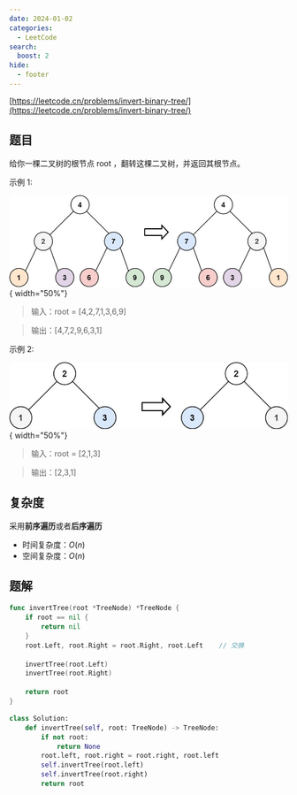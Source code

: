 ```yaml
---
date: 2024-01-02
categories:
  - LeetCode
search:
  boost: 2
hide:
  - footer
---
```


[https://leetcode.cn/problems/invert-binary-tree/](https://leetcode.cn/problems/invert-binary-tree/)

## 题目

给你一棵二叉树的根节点 root ，翻转这棵二叉树，并返回其根节点。

示例 1:

![](../assets/img/leetcode/226_example_1.jpeg){ width="50%"}

> 输入：root = [4,2,7,1,3,6,9]

> 输出：[4,7,2,9,6,3,1]

示例 2:

![](../assets/img/leetcode/226_example_2.jpeg){ width="50%"}

> 输入：root = [2,1,3]

> 输出：[2,3,1]

## 复杂度

采用**前序遍历**或者**后序遍历**

- 时间复杂度：$O(n)$
- 空间复杂度：$O(n)$

## 题解

```go title="Go"
func invertTree(root *TreeNode) *TreeNode {
    if root == nil {
        return nil
    }
    root.Left, root.Right = root.Right, root.Left    // 交换

    invertTree(root.Left)
    invertTree(root.Right)

    return root
}
```

```python title="Python"
class Solution:
    def invertTree(self, root: TreeNode) -> TreeNode:
        if not root:
            return None
        root.left, root.right = root.right, root.left
        self.invertTree(root.left)
        self.invertTree(root.right)
        return root
```

